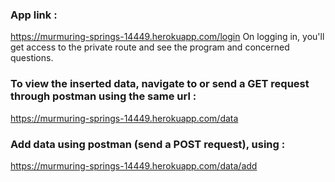 ### App link : 
https://murmuring-springs-14449.herokuapp.com/login
On logging in, you'll get access to the private route and see the program and concerned questions.

### To view the inserted data, navigate to or send a GET request through postman using the same url :
https://murmuring-springs-14449.herokuapp.com/data

### Add data using postman (send a POST request), using :
https://murmuring-springs-14449.herokuapp.com/data/add
